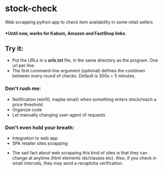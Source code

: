 # stock-check
Web scrapping python app to check item availability in some retail sellers
#### *Until now, works for Kabum, Amazon and FastShop links.

## Try it:
 - Put the URLs in a __urls.txt__ file, in the same directory as the program. One url per line.
 - The first command-line argument (optional) defines the cooldown between every round of checks. Default is 300s = 5 minutes.


### Don't rush me:
- Notification (win10, maybe email) when something enters stock/reach a price threshold
- Organize code
- Let manually changing user-agent of requests

### Don't even hold your breath:
- Integration to web app
- SPA retailer sites scrapping


* The sad fact about web scrapping this kind of sites is that they can change at anytime (html elements ids/classes etc). Also, if you check in small intervals, they may send a recaptcha verification.
